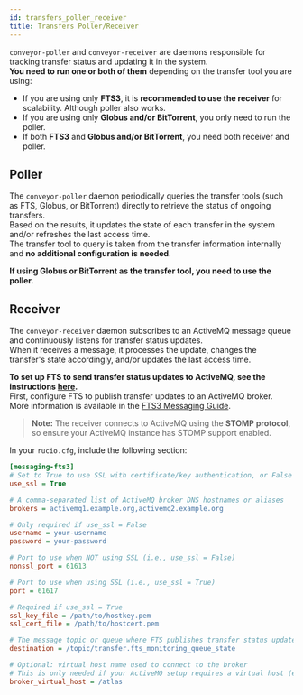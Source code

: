 ```yaml
---
id: transfers_poller_receiver
title: Transfers Poller/Receiver
---
```


`conveyor-poller` and `conveyor-receiver` are daemons responsible for tracking transfer status and updating it in the system.  
**You need to run one or both of them** depending on the transfer tool you are using:

- If you are using only **FTS3**, it is **recommended to use the receiver** for scalability. Although poller also works.
- If you are using only **Globus and/or BitTorrent**, you only need to run the poller.
- If both **FTS3** and **Globus and/or BitTorrent**, you need both receiver and poller.

## Poller

The `conveyor-poller` daemon periodically queries the transfer tools (such as FTS, Globus, or BitTorrent) directly to retrieve the status of ongoing transfers.  
Based on the results, it updates the state of each transfer in the system and/or refreshes the last access time.  
The transfer tool to query is taken from the transfer information internally and **no additional configuration is needed**.

**If using Globus or BitTorrent as the transfer tool, you need to use the poller.**

## Receiver

The `conveyor-receiver` daemon subscribes to an ActiveMQ message queue and continuously listens for transfer status updates.  
When it receives a message, it processes the update, changes the transfer's state accordingly, and/or updates the last access time.

**To set up FTS to send transfer status updates to ActiveMQ, see the instructions [here](<link_to_be_added>).**  
First, configure FTS to publish transfer updates to an ActiveMQ broker. More information is available in the [FTS3 Messaging Guide](https://fts3-docs.web.cern.ch/fts3-docs/docs/messaging.html).

> **Note:** The receiver connects to ActiveMQ using the **STOMP protocol**, so ensure your ActiveMQ instance has STOMP support enabled.

In your `rucio.cfg`, include the following section:

```cfg
[messaging-fts3]
# Set to True to use SSL with certificate/key authentication, or False to use username/password
use_ssl = True

# A comma-separated list of ActiveMQ broker DNS hostnames or aliases
brokers = activemq1.example.org,activemq2.example.org

# Only required if use_ssl = False
username = your-username
password = your-password

# Port to use when NOT using SSL (i.e., use_ssl = False)
nonssl_port = 61613

# Port to use when using SSL (i.e., use_ssl = True)
port = 61617

# Required if use_ssl = True
ssl_key_file = /path/to/hostkey.pem
ssl_cert_file = /path/to/hostcert.pem

# The message topic or queue where FTS publishes transfer status updates.
destination = /topic/transfer.fts_monitoring_queue_state

# Optional: virtual host name used to connect to the broker
# This is only needed if your ActiveMQ setup requires a virtual host (e.g., in multi-tenant environments)
broker_virtual_host = /atlas
```

